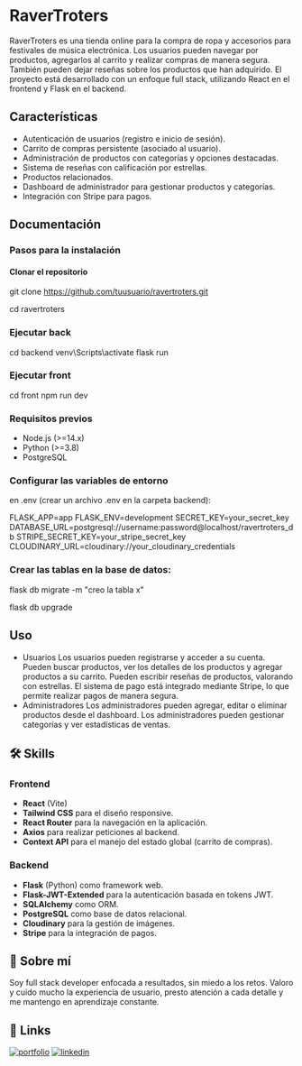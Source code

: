 
# RaverTroters

RaverTroters es una tienda online para la compra de ropa y accesorios para festivales de música electrónica. Los usuarios pueden navegar por productos, agregarlos
al carrito y realizar compras de manera segura. También pueden dejar reseñas sobre los productos que han adquirido. El proyecto está desarrollado con un enfoque full stack, 
utilizando React en el frontend y Flask en el backend.


## Características

- Autenticación de usuarios (registro e inicio de sesión).
- Carrito de compras persistente (asociado al usuario).
- Administración de productos con categorías y opciones destacadas.
- Sistema de reseñas con calificación por estrellas.
- Productos relacionados.
- Dashboard de administrador para gestionar productos y categorías.
- Integración con Stripe para pagos.


## Documentación

### Pasos para la instalación

#### Clonar el repositorio

git clone https://github.com/tuusuario/ravertroters.git

cd ravertroters

### Ejecutar back
cd backend
venv\Scripts\activate
flask run

### Ejecutar front
cd front
npm run dev

### Requisitos previos

- Node.js (>=14.x)
- Python (>=3.8)
- PostgreSQL

### Configurar las variables de entorno 
en .env (crear un archivo .env en la carpeta backend):

FLASK_APP=app
FLASK_ENV=development
SECRET_KEY=your_secret_key
DATABASE_URL=postgresql://username:password@localhost/ravertroters_db
STRIPE_SECRET_KEY=your_stripe_secret_key
CLOUDINARY_URL=cloudinary://your_cloudinary_credentials

### Crear las tablas en la base de datos:
flask db migrate -m "creo la tabla x"

flask db upgrade




## Uso

- Usuarios
Los usuarios pueden registrarse y acceder a su cuenta.
Pueden buscar productos, ver los detalles de los productos y agregar productos a su carrito.
Pueden escribir reseñas de productos, valorando con estrellas.
El sistema de pago está integrado mediante Stripe, lo que permite realizar pagos de manera segura.
- Administradores
Los administradores pueden agregar, editar o eliminar productos desde el dashboard.
Los administradores pueden gestionar categorías y ver estadísticas de ventas.




## 🛠 Skills
### Frontend

- **React** (Vite)
- **Tailwind CSS** para el diseño responsive.
- **React Router** para la navegación en la aplicación.
- **Axios** para realizar peticiones al backend.
- **Context API** para el manejo del estado global (carrito de compras).

### Backend

- **Flask** (Python) como framework web.
- **Flask-JWT-Extended** para la autenticación basada en tokens JWT.
- **SQLAlchemy** como ORM.
- **PostgreSQL** como base de datos relacional.
- **Cloudinary** para la gestión de imágenes.
- **Stripe** para la integración de pagos.


## 🚀 Sobre mí
Soy full stack developer enfocada a resultados, sin miedo a los retos. Valoro y cuido mucho la experiencia de usuario, presto atención a cada detalle y me mantengo en aprendizaje constante.


## 🔗 Links
[![portfolio](https://img.shields.io/badge/my_portfolio-000?style=for-the-badge&logo=ko-fi&logoColor=white)](https://cristinamachuca.vercel.app/)
[![linkedin](https://img.shields.io/badge/linkedin-0A66C2?style=for-the-badge&logo=linkedin&logoColor=white)](https://www.linkedin.com/in/cristina-machuca-martinez/)


